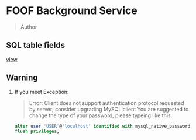 # FOOF Background Service
> Author
## SQL table fields
[view](SQLTables.md)
## Warning
1. If you meet Exception:
	> Error: Client does not support authentication protocol requested by server; consider upgrading MySQL client
	You are suggested to change the type of your password, please typeing like this:
	``` SQL
	alter user 'USER'@'localhost' identified with mysql_native_password by 'PASSWORD'
	flush privileges;
	```
